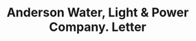 ---
doi: 10.7916/D8TM8P8K
date_other: '1903'
date_other_textual: '1903'
form: correspondence
genre:
- Letters (correspondence)
name:
- Anderson Water, Light & Power Company
object_in_context_url: https://biggert.cul.columbia.edu/items/view/ave_biggert_01552
subject_hierarchical_geographic:
- Anderson, South Carolina, United States
subject_name:
- Anderson Water, Light & Power Company
title: Anderson Water, Light & Power Company. Letter
sort_title: Anderson Water, Light & Power Company. Letter
call_number: ave_biggert_01552
coordinates:
- 34.51444444444444,-82.64888888888889
pid: ave_biggert_01552
identifiers: ave_biggert_01552
permalink: /biggert/ave_biggert_01552/
layout: iiif-image-page
---